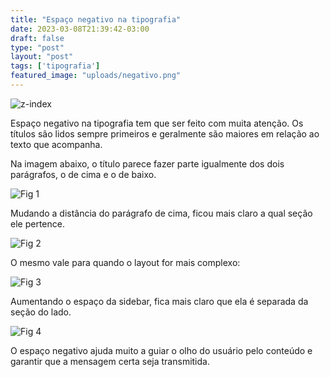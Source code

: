 ```yaml
---
title: "Espaço negativo na tipografia"
date: 2023-03-08T21:39:42-03:00
draft: false
type: "post"
layout: "post"
tags: ['tipografia']
featured_image: "uploads/negativo.png"
---
```


![z-index](/uploads/negativo.png)

Espaço negativo na tipografia tem que ser feito com muita atenção.
Os títulos são lidos sempre primeiros e geralmente são maiores em relação ao texto que acompanha.

Na imagem abaixo, o título parece fazer parte igualmente dos dois parágrafos, o de cima e o de baixo.

![Fig 1](/uploads/en-fig-1.png)

Mudando a distância do parágrafo de cima, ficou mais claro a qual seção ele pertence.

![Fig 2](/uploads/en-fig-2.png)

O mesmo vale para quando o layout for mais complexo:

![Fig 3](/uploads/en-fig-3.png)

Aumentando o espaço da sidebar, fica mais claro que ela é separada da seção do lado.

![Fig 4](/uploads/en-fig-4.png)

O espaço negativo ajuda muito a guiar o olho do usuário pelo conteúdo e garantir que a mensagem certa seja transmitida.